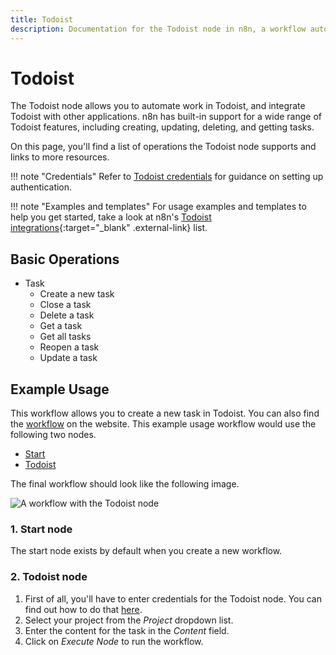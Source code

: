 ```yaml
---
title: Todoist
description: Documentation for the Todoist node in n8n, a workflow automation platform. Includes details of operations and configuration, and links to examples and credentials information.
---
```


# Todoist

The Todoist node allows you to automate work in Todoist, and integrate Todoist with other applications. n8n has built-in support for a wide range of Todoist features, including creating, updating, deleting, and getting tasks. 

On this page, you'll find a list of operations the Todoist node supports and links to more resources.

!!! note "Credentials"
    Refer to [Todoist credentials](/integrations/builtin/credentials/todoist/) for guidance on setting up authentication. 

!!! note "Examples and templates"
    For usage examples and templates to help you get started, take a look at n8n's [Todoist integrations](https://n8n.io/integrations/todoist/){:target="_blank" .external-link} list.


## Basic Operations

* Task
    * Create a new task
    * Close a task
    * Delete a task
    * Get a task
    * Get all tasks
    * Reopen a task
    * Update a task

## Example Usage

This workflow allows you to create a new task in Todoist. You can also find the [workflow](https://n8n.io/workflows/481) on the website. This example usage workflow would use the following two nodes.
- [Start](/integrations/builtin/core-nodes/n8n-nodes-base.start/)
- [Todoist]()

The final workflow should look like the following image.

![A workflow with the Todoist node](/_images/integrations/builtin/app-nodes/todoist/workflow.png)

### 1. Start node

The start node exists by default when you create a new workflow.

### 2. Todoist node

1. First of all, you'll have to enter credentials for the Todoist node. You can find out how to do that [here](/integrations/builtin/credentials/todoist/).
2. Select your project from the *Project* dropdown list.
3. Enter the content for the task in the *Content* field.
4. Click on *Execute Node* to run the workflow.





